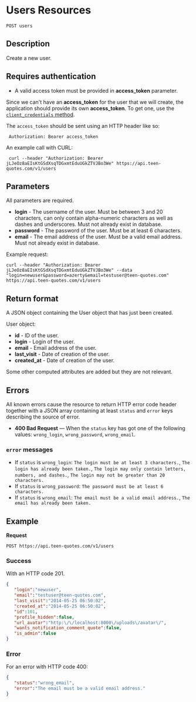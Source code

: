 # Users Resources

    POST users

## Description
Create a new user.

## Requires authentication
* A valid access token must be provided in **access_token** parameter.

Since we can't have an **access_token** for the user that we will create, the application should provide its own **access_token**. To get one, use the [<code>client_credentials</code> method](https://github.com/TeenQuotes/api-documentation/blob/master/authentication/POST_oauth_client_credentials.md).

The `access_token` should be sent using an HTTP header like so:

     Authorization: Bearer access_token

An example call with CURL:

     curl --header "Authorization: Bearer jLJeOz8aEIsKtGSdXsqTDGxmtEduUGkZTVJBo3We" https://api.teen-quotes.com/v1/users

## Parameters
All parameters are required.

- **login** - The username of the user. Must be between 3 and 20 characters, can only contain alpha-numeric characters as well as dashes and underscores. Must not already exist in database.
- **password** - The password of the user. Must be at least 6 characters.
- **email** - The email address of the user. Must be a valid email address. Must not already exist in database.

Example request:

    curl --header "Authorization: Bearer jLJeOz8aEIsKtGSdXsqTDGxmtEduUGkZTVJBo3We" --data "login=newuser&password=azerty&email=testuser@teen-quotes.com" https://api.teen-quotes.com/v1/users

## Return format
A JSON object containing the User object that has just been created.

User object:

- **id** - ID of the user.
- **login** - Login of the user.
- **email** - Email address of the user.
- **last_visit** - Date of creation of the user.
- **created_at** - Date of creation of the user.

Some other computed attributes are added but they are not relevant.

## Errors
All known errors cause the resource to return HTTP error code header together with a JSON array containing at least `status` and `error` keys describing the source of error.

- **400 Bad Request** — When the `status` key has got one of the following values: `wrong_login`, `wrong_password`, `wrong_email`.

### `error` messages
- If `status` is `wrong_login`: `The login must be at least 3 characters.`, `The login has already been taken.`, `The login may only contain letters, numbers, and dashes.`, `The login may not be greater than 20 characters.`
- If `status` is `wrong_password`: `The password must be at least 6 characters.`
- If `status` is `wrong_email`: `The email must be a valid email address.`, `The email has already been taken.`

## Example
**Request**

    POST https://api.teen-quotes.com/v1/users

### Success
With an HTTP code 201.
``` json
{
   "login":"newuser",
   "email":"testuser@teen-quotes.com",
   "last_visit":"2014-05-25 06:50:02",
   "created_at":"2014-05-25 06:50:02",
   "id":101,
   "profile_hidden":false,
   "url_avatar":"http:\/\/localhost:8000\/uploads\/avatar\/",
   "wants_notification_comment_quote":false,
   "is_admin":false
}
```

### Error
For an error with HTTP code 400:
``` json
{
   "status":"wrong_email",
   "error":"The email must be a valid email address."
}
```